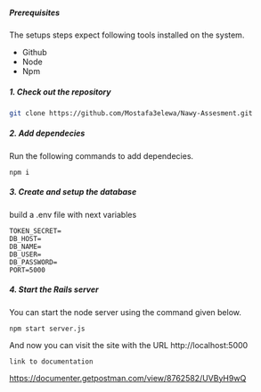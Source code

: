 ##### Prerequisites

The setups steps expect following tools installed on the system.

- Github
- Node 
- Npm

##### 1. Check out the repository

```bash
git clone https://github.com/Mostafa3elewa/Nawy-Assesment.git
```


##### 2. Add dependecies

Run the following commands to add dependecies.

```node
npm i
```


##### 3. Create and setup the database

build a .env file with next variables

```node
TOKEN_SECRET=
DB_HOST=
DB_NAME=
DB_USER=
DB_PASSWORD=
PORT=5000
```

##### 4. Start the Rails server

You can start the node server using the command given below.

```
npm start server.js
```

And now you can visit the site with the URL http://localhost:5000


```
link to documentation
```



https://documenter.getpostman.com/view/8762582/UVByH9wQ
